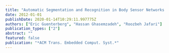 ```yaml
---
title: "Automatic Segmentation and Recognition in Body Sensor Networks Using a Hidden Markov Model"
date: 2012-01-01
publishDate: 2020-01-14T10:29:11.997775Z
authors: ["Eric Guenterberg", "Hassan Ghasemzadeh", "Roozbeh Jafari"]
publication_types: ["2"]
abstract: ""
featured: false
publication: "*ACM Trans. Embedded Comput. Syst.*"
---
```


